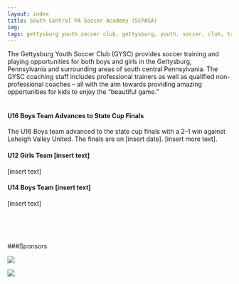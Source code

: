 ```yaml
---
layout: index
title: South Central PA Soccer Academy (SCPASA)
img: 
tags: gettysburg youth soccer club, gettysburg, youth, soccer, club, training, playing, pennsylvania
---
```

The Gettysburg Youth Soccer Club (GYSC) provides soccer training and playing opportunities for both boys and girls in the Gettysburg, Pennsylvania and surrounding areas of south central Pennsylvania. The GYSC coaching staff includes professional trainers as well as qualified non-professional coaches – all with the aim towards providing amazing opportunities for kids to enjoy the “beautiful game.”  
<br>

#### U16 Boys Team Advances to State Cup Finals
The U16 Boys team advanced to the state cup finals with a 2-1 win against Leheigh Valley United. The finals are on [insert date]. [insert more text].

#### U12 Girls Team [insert text]
[insert text]

#### U14 Boys Team [insert text]
[insert text]

<br>
<br>
<br>

###Sponsors


<a href="http://www.joma-sport.com/en/"><img src="http://scpasa.com/images/stories/logo-joma.gif"></a>


<a href="http://www.helicopterapplicators.com/"><img src="http://scpasa.com/images/stories/HAI_Logoerasedsm.jpg"></a>
